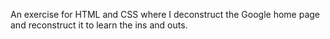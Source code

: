 An exercise for HTML and CSS where I deconstruct the Google home page and reconstruct it to learn the ins and outs.
